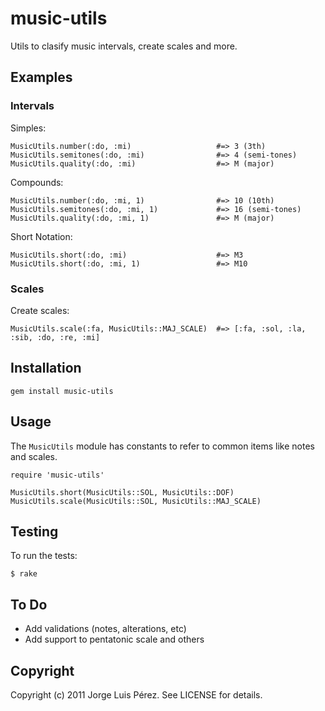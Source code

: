 music-utils
===========

Utils to clasify music intervals, create scales and more.


Examples
--------

### Intervals

Simples:
  
    MusicUtils.number(:do, :mi)                   #=> 3 (3th)
    MusicUtils.semitones(:do, :mi)                #=> 4 (semi-tones)
    MusicUtils.quality(:do, :mi)                  #=> M (major)

Compounds:

    MusicUtils.number(:do, :mi, 1)                #=> 10 (10th)
    MusicUtils.semitones(:do, :mi, 1)             #=> 16 (semi-tones)
    MusicUtils.quality(:do, :mi, 1)               #=> M (major)

Short Notation:

    MusicUtils.short(:do, :mi)                    #=> M3
    MusicUtils.short(:do, :mi, 1)                 #=> M10

### Scales

Create scales:

    MusicUtils.scale(:fa, MusicUtils::MAJ_SCALE)  #=> [:fa, :sol, :la, :sib, :do, :re, :mi]


Installation
-----------

    gem install music-utils
    

Usage
-----
The `MusicUtils` module has constants to refer to common items like notes and scales. 

    require 'music-utils'
    
    MusicUtils.short(MusicUtils::SOL, MusicUtils::DOF)
    MusicUtils.scale(MusicUtils::SOL, MusicUtils::MAJ_SCALE)


Testing
-------

To run the tests:

    $ rake


To Do
-----

* Add validations (notes, alterations, etc) 
* Add support to pentatonic scale and others


Copyright
---------

Copyright (c) 2011 Jorge Luis Pérez. See LICENSE for details.

